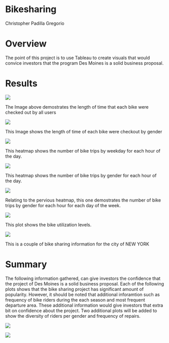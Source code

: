 # Bikesharing
Christopher Padilla Gregorio

# Overview 
  The point of this project is to use Tableau to create visuals that would convice investors that the program Des Moines is a solid business proposal.
  
  # Results 
  ![](Images/User.png)
  
  The Image above demostrates the length of time that each bike were checked out by all users
  
  ![](Images/Gender.png)
  
  This Image shows the length of time of each bike were checkout by gender
  
  ![](Images/Weekday.png)
  
  This heatmap shows the number of bike trips by weekday for each hour of the day.
  
  ![](Images/Trips_gender.png)
  
  This heatmap shows the number of bike trips by gender for each hour of the day.
  
  ![](Images/User_trips.png)
  
  Relating to the pervious heatmap, this one demostrates the number of bike trips by gender for each hour for each day of the week.
  
  ![](Images/Utilization.png)
  
  This plot shows the bike utilization levels.
  
  ![](Images/NYC_breakdown.png)
  
  This is a couple of bike sharing information for the city of NEW YORK
  
  # Summary 
  The following information gathered, can give investors the confidence that the project of Des Moines is a solid business proposal. Each of the following plots shows that the bike sharing project has significant amount of popularity. However, it should be noted that additional inforamtion such as frequency of bike riders during the each season and most frequent departure area. These additional information would give investors that extra bit on confidence about the project.
Two additional plots will be added to show the diversity of riders per gender and frequency of repairs. 

![](Images/Gender_breakdown.png)

![](Images/Repairs.png)

